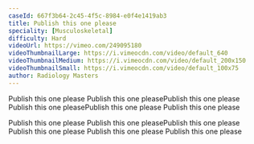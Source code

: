 ```yaml
---
caseId: 667f3b64-2c45-4f5c-8984-e0f4e1419ab3
title: Publish this one please
speciality: [Musculoskeletal]
difficulty: Hard
videoUrl: https://vimeo.com/249095180
videoThumbnailLarge: https://i.vimeocdn.com/video/default_640
videoThumbnailMedium: https://i.vimeocdn.com/video/default_200x150
videoThumbnailSmall: https://i.vimeocdn.com/video/default_100x75
author: Radiology Masters
---
```


<p>Publish this one please&nbsp;Publish this one pleasePublish this one please Publish this one pleasePublish this one please Publish this one please</p><p>Publish this one please Publish this one pleasePublish this one please Publish this one please Publish this one please Publish this one please<br></p>